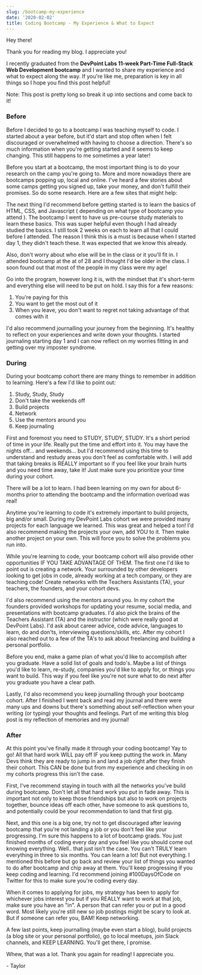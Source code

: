 ```yaml
---
slug: /bootcamp-my-experience
date: '2020-02-02'
title: Coding Bootcamp - My Experience & What to Expect
---
```

Hey there!

Thank you for reading my blog. I appreciate you!

I recently graduated from the **DevPoint Labs 11-week Part-Time Full-Stack Web Development bootcamp** and I wanted to share my experience and what to expect along the way. If you're like me, preparation is key in all things so I hope you find this post helpful!

Note: This post is pretty long so break it up into sections and come back to it!

### Before

Before I decided to go to a bootcamp I was teaching myself to code. I started about a year before, but it'd start and stop often when I felt discouraged or overwhelmed with having to choose a direction. There's so much information when you're getting started and it seems to keep changing. This still happens to me sometimes a year later!

Before you start at a bootcamp, the most important thing is to do your research on the camp you're going to. More and more nowadays there are bootcamps popping up, local and online.  I've heard a few stories about some camps getting you signed up, take your money, and don't fulfill their promises. So do some research. Here are a few sites that might help:

The next thing I'd recommend before getting started is to learn the basics of HTML, CSS, and Javascript ( depending on what type of bootcamp you attend ). The bootcamp I went to have us pre-course study materials to learn these basics. This was super helpful even though I had already studied the basics. I still took 2 weeks on each to learn all that I could before I attended. The reason I think this is a must is because when I started day 1, they didn't teach these. It was expected that we know this already.

Also, don't worry about who else will be in the class or it you'll fit in. I attended bootcamp at the at of 28 and I thought I'd be older in the class. I soon found out that most of the people in my class were my age! 

Go into the program, however long it is, with the mindset that it's short-term and everything else will need to be put on hold. I say this for a few reasons:

1. You're paying for this
2. You want to get the most out of it
3. When you leave, you don't want to regret not taking advantage of that comes with it

I'd also recommend journalling your journey from the beginning. It's healthy to reflect on your experiences and write down your thoughts. I started journaling starting day 1 and I can now reflect on my worries fitting in and getting over my imposter syndrome. 

### During

During your bootcamp cohort there are many things to remember in addition to learning. Here's a few I'd like to point out: 

1. Study, Study, Study
2. Don't take the weekends off
3. Build projects
4. Network
5. Use the mentors around you
6. Keep journaling

First and foremost you need to STUDY, STUDY, STUDY. It's a short period of time in your life. Really put the time and effort into it. You may have the nights off... and weekends... but I'd recommend using this time to understand and restudy areas you don't feel as comfortable with. I will add that taking breaks is REALLY important so if you feel like your brain hurts and you need time away, take it! Just make sure you prioritize your time during your cohort.

There will be a lot to learn. I had been learning on my own for about 6-months prior to attending the bootcamp and the information overload was real! 

Anytime you're learning to code it's extremely important to build projects, big and/or small. During my DevPoint Labs cohort we were provided many projects for each language we learned. This was great and helped a ton! I'd also recommend making the projects your own, add YOU to it. Then make another project on your own. This will force you to solve the problems you run into. 

While you're learning to code, your bootcamp cohort will also provide other opportunities IF YOU TAKE ADVANTAGE OF THEM. The first one I'd like to point out is creating a network. Your surrounded by other developers looking to get jobs in code, already working at a tech company, or they are teaching code! Create networks with the Teachers Assistants (TA), your teachers, the founders, and your cohort devs. 

I'd also recommend using the mentors around you. In my cohort the founders provided workshops for updating your resume, social media, and presentations with bootcamp graduates. I'd also pick the brains of the Teachers Assistant (TA) and the instructor (which were really good at DevPoint Labs). I'd ask about career advice, code advice, languages to learn, do and don'ts, interviewing questions/skills, etc. After my cohort I also reached out to a few of the TA's to ask about freelancing and building a personal portfolio.

Before you end, make a game plan of what you'd like to accomplish after you graduate. Have a solid list of goals and todo's. Maybe a list of things you'd like to learn, re-study, companies you'd like to apply for, or things you want to build. This way if you feel like you're not sure what to do next after you graduate you have a clear path.

Lastly, I'd also recommend you keep journalling through your bootcamp cohort. After I finished I went back and read my journal and there were many ups and downs but there's something about self-reflection when your writing (or typing) your thoughts and feelings. Part of me writing this blog post is my reflection of memories and my journal!

### After

At this point you've finally made it through your coding bootcamp! Yay to go! All that hard work WILL pay off IF you keep putting the work in. Many Devs think they are ready to jump in and land a job right after they finish their cohort. This CAN be done but from my experience and checking in on my cohorts progress this isn't the case. 

First, I've recommend staying in touch with all the networks you've build during bootcamp. Don't let all that hard work you put in fade away. This is important not only to keep those friendships but also to work on projects together, bounce ideas off each other, have someone to ask questions to, and potentially could be your recommendation to land that first gig.

Next, and this one is a big one, try not to get discouraged after leaving bootcamp that you're not landing a job or you don't feel like your progressing. I'm sure this happens to a lot of bootcamp grads. You just finished months of coding every day and you feel like you should come out knowing everything. Well.. that just isn't the case. You can't TRULY learn everything in three to six months. You can learn a lot! But not everything. I mentioned this before but go back and review your list of things you wanted to do after bootcamp and chip away at them. You'll keep progressing if you keep coding and learning. I'd recommend joining #100DaysOfCode on Twitter for this to make sure you're coding every day.

When it comes to applying for jobs, my strategy has been to apply for whichever jobs interest you but if you REALLY want to work at that job, make sure you have an "in". A person that can refer you or put in a good word. Most likely you're still new so job postings might be scary to look at. But if someone can refer you, BAM! Keep networking. 

A few last points, keep journalling (maybe even start a blog), build projects (a blog site or your personal portfolio), go to local meetups, join Slack channels, and KEEP LEARNING. You'll get there, I promise. 

Whew, that was a lot. Thank you again for reading! I appreciate you.

\- Taylor
